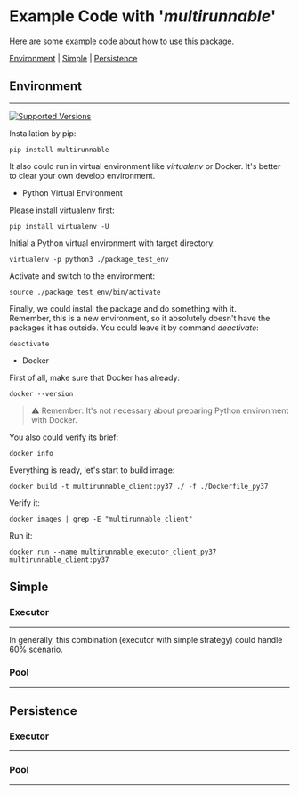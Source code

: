 # Example Code with '_multirunnable_'

Here are some example code about how to use this package.

[Environment](#environment) | [Simple](#simple) | [Persistence](#persistence)

## Environment
<hr>

[![Supported Versions](https://img.shields.io/pypi/pyversions/multirunnable.svg?logo=python&logoColor=FBE072)](https://pypi.org/project/multirunnable)

Installation by pip:

    pip install multirunnable

It also could run in virtual environment like _virtualenv_ or Docker. 
It's better to clear your own develop environment.

* Python Virtual Environment

Please install virtualenv first:

    pip install virtualenv -U

Initial a Python virtual environment with target directory:

    virtualenv -p python3 ./package_test_env

Activate and switch to the environment:

    source ./package_test_env/bin/activate

Finally, we could install the package and do something with it. <br>
Remember, this is a new environment, so it absolutely doesn't have the packages it has outside.
You could leave it by command _deactivate_:

    deactivate


* Docker

First of all, make sure that Docker has already:

    docker --version

> ⚠️ Remember: It's not necessary about preparing Python environment with Docker.

You also could verify its brief:

    docker info

Everything is ready, let's start to build image:

    docker build -t multirunnable_client:py37 ./ -f ./Dockerfile_py37

Verify it:

    docker images | grep -E "multirunnable_client"

Run it:

    docker run --name multirunnable_executor_client_py37 multirunnable_client:py37


## Simple
### Executor
<hr>

In generally, this combination (executor with simple strategy) could handle 60% scenario.

### Pool
<hr>


## Persistence
### Executor
<hr>


### Pool
<hr>

